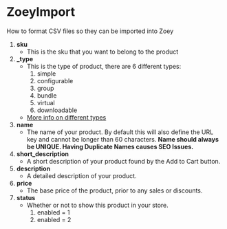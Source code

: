 # ZoeyImport
How to format CSV files so they can be imported into Zoey

<ol>

  <li>
    <b>sku</b>
    <ul>
      <li>This is the sku that you want to belong to the product</li>
    </ul>
  </li>
  
  <li>
    <b>_type</b>
    <ul>
      <li>
        This is the type of product, there are 6 different types:
        <ol>
          <li>simple</li>
          <li>configurable</li>
          <li>group</li>
          <li>bundle</li>
          <li>virtual</li>
          <li>downloadable</li>
        </ol>
      </li>
      <li><a href="https://support.zoey.com/docs/product-types" target="_blank">More info on different types</a></li>
    </ul>
  </li>
  
  <li>
    <b>name</b>
    <ul>
      <li>The name of your product. By default this will also define the URL key and cannot be longer than 60 characters. <b>Name should always be UNIQUE. Having Duplicate Names causes SEO Issues.</b></li>
    </ul>
  </li>
  
  <li>
    <b>short_description</b>
    <ul>
      <li>A short description of your product found by the Add to Cart button.</li>
    </ul>
  </li>
  
  <li>
    <b>description</b>
    <ul>
      <li>A detailed description of your product.</li>
    </ul>
  </li>
  
  <li>
    <b>price</b>
    <ul>
      <li>The base price of the product, prior to any sales or discounts.</li>
    </ul>
  </li>
  
  <li>
    <b>status</b>
    <ul>
      <li>
        Whether or not to show this product in your store.
        <ol>
          <li>enabled = 1</li>
          <li>enabled = 2</li>
        </ol>
      </li>
    </ul>
  </li>
  
</ol>
